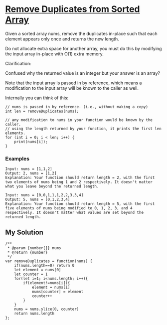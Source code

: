 # [Remove Duplicates from Sorted Array](https://leetcode.com/problems/remove-duplicates-from-sorted-array/)

Given a sorted array nums, remove the duplicates in-place such that each element appears only once and returns the new length.

Do not allocate extra space for another array, you must do this by modifying the input array in-place with O(1) extra memory.

Clarification:

Confused why the returned value is an integer but your answer is an array?

Note that the input array is passed in by reference, which means a modification to the input array will be known to the caller as well.

Internally you can think of this:

```
// nums is passed in by reference. (i.e., without making a copy)
int len = removeDuplicates(nums);

// any modification to nums in your function would be known by the caller.
// using the length returned by your function, it prints the first len elements.
for (int i = 0; i < len; i++) {
    print(nums[i]);
}
```

### Examples

```
Input: nums = [1,1,2]
Output: 2, nums = [1,2]
Explanation: Your function should return length = 2, with the first two elements of nums being 1 and 2 respectively. It doesn't matter what you leave beyond the returned length.

Input: nums = [0,0,1,1,1,2,2,3,3,4]
Output: 5, nums = [0,1,2,3,4]
Explanation: Your function should return length = 5, with the first five elements of nums being modified to 0, 1, 2, 3, and 4 respectively. It doesn't matter what values are set beyond the returned length.
```

## My Solution

```
/**
 * @param {number[]} nums
 * @return {number}
 */
var removeDuplicates = function(nums) {
    if(nums.length==0) return 0
    let element = nums[0]
    let counter = 1
    for(let i=1; i<nums.length; i++){
        if(element!=nums[i]){
            element = nums[i]
            nums[counter] = element
            counter++
        }
    }
    nums = nums.slice(0, counter)
    return nums.length
};

```
